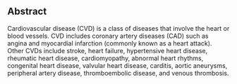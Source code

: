 ## Abstract

Cardiovascular disease (CVD) is a class of diseases that involve the heart or blood vessels. CVD includes coronary artery diseases (CAD) such as angina and myocardial infarction (commonly known as a heart attack). Other CVDs include stroke, heart failure, hypertensive heart disease, rheumatic heart disease, cardiomyopathy, abnormal heart rhythms, congenital heart disease, valvular heart disease, carditis, aortic aneurysms, peripheral artery disease, thromboembolic disease, and venous thrombosis.